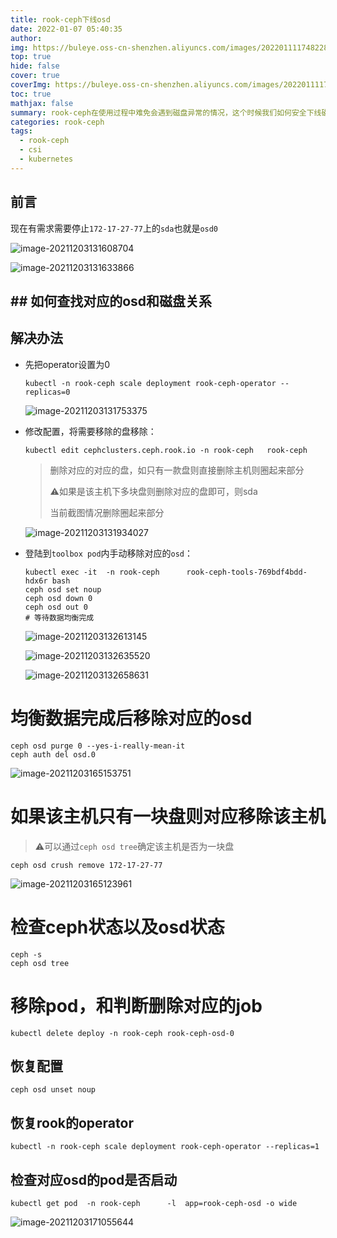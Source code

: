 ```yaml
---
title: rook-ceph下线osd
date: 2022-01-07 05:40:35
author:  
img: https://buleye.oss-cn-shenzhen.aliyuncs.com/images/202201111748228.png
top: true
hide: false
cover: true
coverImg: https://buleye.oss-cn-shenzhen.aliyuncs.com/images/202201111748228.png
toc: true
mathjax: false
summary: rook-ceph在使用过程中难免会遇到磁盘异常的情况，这个时候我们如何安全下线磁盘进行维护。
categories: rook-ceph
tags:
  - rook-ceph
  - csi
  - kubernetes 
---
```


## 前言

现在有需求需要停止`172-17-27-77`上的`sda`也就是`osd0`

![image-20211203131608704](https://buleye.oss-cn-shenzhen.aliyuncs.com/images/202201111718099.png)

![image-20211203131633866](https://buleye.oss-cn-shenzhen.aliyuncs.com/images/202201111718595.png)

## ## 如何查找对应的osd和磁盘关系



## 解决办法



- 先把operator设置为0

  ```
  kubectl -n rook-ceph scale deployment rook-ceph-operator --replicas=0
  ```

  ![image-20211203131753375](https://buleye.oss-cn-shenzhen.aliyuncs.com/images/202201111718630.png)

- 修改配置，将需要移除的盘移除：

  ```
  kubectl edit cephclusters.ceph.rook.io -n rook-ceph   rook-ceph
  ```
  
  > 删除对应的对应的盘，如只有一款盘则直接删除主机则圈起来部分
  >
  > ⚠️如果是该主机下多块盘则删除对应的盘即可，则sda
  >
  > 当前截图情况删除圈起来部分
  
  ![image-20211203131934027](https://buleye.oss-cn-shenzhen.aliyuncs.com/images/202201111718816.png)
  
- 登陆到`toolbox pod`内手动移除对应的`osd`：
  
  ```
  kubectl exec -it  -n rook-ceph      rook-ceph-tools-769bdf4bdd-hdx6r bash 
  ceph osd set noup
  ceph osd down 0
  ceph osd out 0 
  # 等待数据均衡完成
  ```
  
  ![image-20211203132613145](https://buleye.oss-cn-shenzhen.aliyuncs.com/images/202201111718053.png)
  
  ![image-20211203132635520](https://buleye.oss-cn-shenzhen.aliyuncs.com/images/202201111718386.png)
  
  ![image-20211203132658631](https://buleye.oss-cn-shenzhen.aliyuncs.com/images/202201111719261.png)

# 均衡数据完成后移除对应的osd

```
ceph osd purge 0 --yes-i-really-mean-it
ceph auth del osd.0
```

![image-20211203165153751](https://buleye.oss-cn-shenzhen.aliyuncs.com/images/202201111719577.png)

# 如果该主机只有一块盘则对应移除该主机

> ⚠️可以通过`ceph osd tree`确定该主机是否为一块盘

```
ceph osd crush remove 172-17-27-77
```

![image-20211203165123961](https://buleye.oss-cn-shenzhen.aliyuncs.com/images/202201111719009.png)

# 检查ceph状态以及osd状态

```
ceph -s
ceph osd tree
```

# 移除pod，和判断删除对应的job

```
kubectl delete deploy -n rook-ceph rook-ceph-osd-0
```

## 恢复配置

```
ceph osd unset noup
```

## 恢复rook的operator

```
kubectl -n rook-ceph scale deployment rook-ceph-operator --replicas=1
```

## 检查对应osd的pod是否启动

```
kubectl get pod  -n rook-ceph      -l  app=rook-ceph-osd -o wide
```

![image-20211203171055644](https://buleye.oss-cn-shenzhen.aliyuncs.com/images/202201111719475.png)

